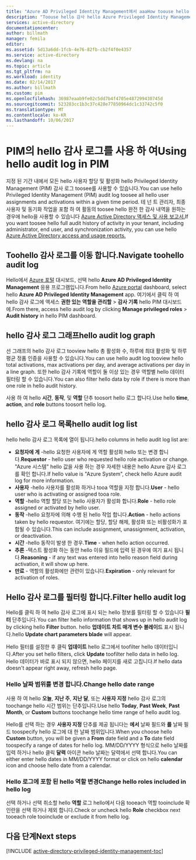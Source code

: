 ```yaml
---
title: "Azure AD Privileged Identity Management에서 aaaHow toouse hello 감사 로그 | Microsoft Docs"
description: "Toouse hello 감사 hello Azure Privileged Identity Management 확장에 로그인 하는 방법에 대해 알아봅니다."
services: active-directory
documentationcenter: 
author: billmath
manager: femila
editor: 
ms.assetid: 5d13a6dd-1fcb-4e76-82fb-cb2f4f0e4357
ms.service: active-directory
ms.devlang: na
ms.topic: article
ms.tgt_pltfrm: na
ms.workload: identity
ms.date: 02/14/2017
ms.author: billmath
ms.custom: pim
ms.openlocfilehash: 36987eaab9fe02c5dd7b4f4705e487299430745d
ms.sourcegitcommit: 523283cc1b3c37c428e77850964dc1c33742c5f0
ms.translationtype: MT
ms.contentlocale: ko-KR
ms.lasthandoff: 10/06/2017
---
```

# <a name="using-hello-audit-log-in-pim"></a><span data-ttu-id="bd96b-103">PIM의 hello 감사 로그를 사용 하 여</span><span class="sxs-lookup"><span data-stu-id="bd96b-103">Using hello audit log in PIM</span></span>
<span data-ttu-id="bd96b-104">지정 된 기간 내에서 모든 hello 사용자 할당 및 활성화 hello Privileged Identity Management (PIM) 감사 로그 toosee를 사용할 수 있습니다.</span><span class="sxs-lookup"><span data-stu-id="bd96b-104">You can use hello Privileged Identity Management (PIM) audit log toosee all hello user assignments and activations within a given time period.</span></span> <span data-ttu-id="bd96b-105">테 넌 트 관리자, 최종 사용자 및 동기화 작업을 포함 하 여 활동의 toosee hello 완전 한 감사 내역을 원하는 경우에 hello을 사용할 수 있습니다 [Azure Active Directory 액세스 및 사용 보고서.](active-directory-view-access-usage-reports.md)</span><span class="sxs-lookup"><span data-stu-id="bd96b-105">If you want toosee hello full audit history of activity in your tenant, including administrator, end user, and synchronization activity, you can use hello [Azure Active Directory access and usage reports.](active-directory-view-access-usage-reports.md)</span></span>

## <a name="navigate-toohello-audit-log"></a><span data-ttu-id="bd96b-106">Toohello 감사 로그를 이동 합니다.</span><span class="sxs-lookup"><span data-stu-id="bd96b-106">Navigate toohello audit log</span></span>
<span data-ttu-id="bd96b-107">Hello에서 [Azure 포털](https://portal.azure.com) 대시보드, 선택 hello **Azure AD Privileged Identity Management** 응용 프로그램입니다.</span><span class="sxs-lookup"><span data-stu-id="bd96b-107">From hello [Azure portal](https://portal.azure.com) dashboard, select hello **Azure AD Privileged Identity Management** app.</span></span> <span data-ttu-id="bd96b-108">여기에서 클릭 하 여 hello 감사 로그에 액세스 **권한 있는 역할을 관리할** > **감사 기록** hello PIM 대시보드에.</span><span class="sxs-lookup"><span data-stu-id="bd96b-108">From there, access hello audit log by clicking **Manage privileged roles** > **Audit history** in hello PIM dashboard.</span></span>

## <a name="hello-audit-log-graph"></a><span data-ttu-id="bd96b-109">hello 감사 로그 그래프</span><span class="sxs-lookup"><span data-stu-id="bd96b-109">hello audit log graph</span></span>
<span data-ttu-id="bd96b-110">선 그래프의 hello 감사 로그 tooview hello 총 활성화 수, 하루에 최대 활성화 및 하루 평균 정품 인증을 사용할 수 있습니다.</span><span class="sxs-lookup"><span data-stu-id="bd96b-110">You can use hello audit log tooview hello total activations, max activations per day, and average activations per day in a line graph.</span></span>  <span data-ttu-id="bd96b-111">또한 hello 감사 기록에 역할이 둘 이상 있는 경우 역할별 hello 데이터 필터링 할 수 있습니다.</span><span class="sxs-lookup"><span data-stu-id="bd96b-111">You can also filter hello data by role if there is more than one role in hello audit history.</span></span>

<span data-ttu-id="bd96b-112">사용 하 여 hello **시간**, **동작**, 및 **역할** 단추 toosort hello 로그 합니다.</span><span class="sxs-lookup"><span data-stu-id="bd96b-112">Use hello **time**, **action**, and **role** buttons toosort hello log.</span></span>

## <a name="hello-audit-log-list"></a><span data-ttu-id="bd96b-113">hello 감사 로그 목록</span><span class="sxs-lookup"><span data-stu-id="bd96b-113">hello audit log list</span></span>
<span data-ttu-id="bd96b-114">hello hello 감사 로그 목록에 열이 됩니다.</span><span class="sxs-lookup"><span data-stu-id="bd96b-114">hello columns in hello audit log list are:</span></span>

* <span data-ttu-id="bd96b-115">**요청자에 게** -hello 요청한 사용자에 게 역할 활성화 hello 또는 변경 합니다.</span><span class="sxs-lookup"><span data-stu-id="bd96b-115">**Requestor** - hello user who requested hello role activation or change.</span></span>  <span data-ttu-id="bd96b-116">"Azure 시스템" hello 값을 사용 하는 경우 자세한 내용은 hello Azure 감사 로그를 확인 합니다.</span><span class="sxs-lookup"><span data-stu-id="bd96b-116">If hello value is "Azure System", check hello Azure audit log for more information.</span></span>
* <span data-ttu-id="bd96b-117">**사용자** -hello 사용자를 활성화 하거나 tooa 역할을 지정 합니다.</span><span class="sxs-lookup"><span data-stu-id="bd96b-117">**User** - hello user who is activating or assigned tooa role.</span></span>
* <span data-ttu-id="bd96b-118">**역할** -hello 역할 할당 또는 hello 사용자가 활성화 합니다.</span><span class="sxs-lookup"><span data-stu-id="bd96b-118">**Role** - hello role assigned or activated by hello user.</span></span>
* <span data-ttu-id="bd96b-119">**동작** -hello 요청자에 의해 수행 된 hello 작업 합니다.</span><span class="sxs-lookup"><span data-stu-id="bd96b-119">**Action** - hello actions taken by hello requestor.</span></span> <span data-ttu-id="bd96b-120">여기에는 할당, 할당 해제, 활성화 또는 비활성화가 포함될 수 있습니다.</span><span class="sxs-lookup"><span data-stu-id="bd96b-120">This can include assignment, unassignment, activation, or deactivation.</span></span>
* <span data-ttu-id="bd96b-121">**시간** -hello 동작이 발생 한 경우.</span><span class="sxs-lookup"><span data-stu-id="bd96b-121">**Time** - when hello action occurred.</span></span>
* <span data-ttu-id="bd96b-122">**추론** -텍스트 활성화 하는 동안 hello 이유 필드에 입력 된 경우에 여기 표시 됩니다.</span><span class="sxs-lookup"><span data-stu-id="bd96b-122">**Reasoning** - if any text was entered into hello reason field during activation, it will show up here.</span></span>
* <span data-ttu-id="bd96b-123">**만료** - 역할의 활성화에만 관련이 있습니다.</span><span class="sxs-lookup"><span data-stu-id="bd96b-123">**Expiration** - only relevant for activation of roles.</span></span>

## <a name="filter-hello-audit-log"></a><span data-ttu-id="bd96b-124">Hello 감사 로그를 필터링 합니다.</span><span class="sxs-lookup"><span data-stu-id="bd96b-124">Filter hello audit log</span></span>
<span data-ttu-id="bd96b-125">Hello를 클릭 하 여 hello 감사 로그에 표시 되는 hello 정보를 필터링 할 수 있습니다 **필터** 단추입니다.</span><span class="sxs-lookup"><span data-stu-id="bd96b-125">You can filter hello information that shows up in hello audit log by clicking hello **Filter** button.</span></span>  <span data-ttu-id="bd96b-126">hello **업데이트 차트 매개 변수 블레이드** 표시 됩니다.</span><span class="sxs-lookup"><span data-stu-id="bd96b-126">hello **Update chart parameters blade** will appear.</span></span>

<span data-ttu-id="bd96b-127">Hello 필터를 설정한 후 클릭 **업데이트** hello 로그에서 toofilter hello 데이터입니다.</span><span class="sxs-lookup"><span data-stu-id="bd96b-127">After you set hello filters, click **Update** toofilter hello data in hello log.</span></span>  <span data-ttu-id="bd96b-128">Hello 데이터가 바로 표시 되지 않으면, hello 페이지를 새로 고칩니다.</span><span class="sxs-lookup"><span data-stu-id="bd96b-128">If hello data doesn't appear right away, refresh hello page.</span></span>

### <a name="change-hello-date-range"></a><span data-ttu-id="bd96b-129">Hello 날짜 범위를 변경 합니다.</span><span class="sxs-lookup"><span data-stu-id="bd96b-129">Change hello date range</span></span>
<span data-ttu-id="bd96b-130">사용 하 여 hello **오늘**, **지난 주**, **지난 달**, 또는 **사용자 지정** hello 감사 로그의 toochange hello 시간 범위는 단추입니다.</span><span class="sxs-lookup"><span data-stu-id="bd96b-130">Use hello **Today**, **Past Week**, **Past Month**, or **Custom** buttons toochange hello time range of hello audit log.</span></span>

<span data-ttu-id="bd96b-131">Hello를 선택 하는 경우 **사용자 지정** 단추를 제공 됩니다는 **에서** 날짜 필드와 **를** 날짜 필드 toospecify hello 로그에 대 한 날짜 범위입니다.</span><span class="sxs-lookup"><span data-stu-id="bd96b-131">When you choose hello **Custom** button, you will be given a **From** date field and a **To** date field toospecify a range of dates for hello log.</span></span>  <span data-ttu-id="bd96b-132">MM/DD/YYYY 형식으로 hello 날짜를 입력 하거나 hello 클릭 **달력** 아이콘 hello 날짜는 달력에서 선택 합니다.</span><span class="sxs-lookup"><span data-stu-id="bd96b-132">You can either enter hello dates in MM/DD/YYYY format or click on hello **calendar** icon and choose hello date from a calendar.</span></span>

### <a name="change-hello-roles-included-in-hello-log"></a><span data-ttu-id="bd96b-133">Hello 로그에 포함 된 hello 역할 변경</span><span class="sxs-lookup"><span data-stu-id="bd96b-133">Change hello roles included in hello log</span></span>
<span data-ttu-id="bd96b-134">선택 하거나 선택 취소할 hello **역할** 로그 hello에서 다음 tooeach 역할 tooinclude 확인란을 선택 하거나 제외 합니다.</span><span class="sxs-lookup"><span data-stu-id="bd96b-134">Check or uncheck hello **Role** checkbox next tooeach role tooinclude or exclude it from hello log.</span></span>

<!--Every topic should have next steps and links toohello next logical set of content tookeep hello customer engaged-->
## <a name="next-steps"></a><span data-ttu-id="bd96b-135">다음 단계</span><span class="sxs-lookup"><span data-stu-id="bd96b-135">Next steps</span></span>
[!INCLUDE [active-directory-privileged-identity-management-toc](../../includes/active-directory-privileged-identity-management-toc.md)]

